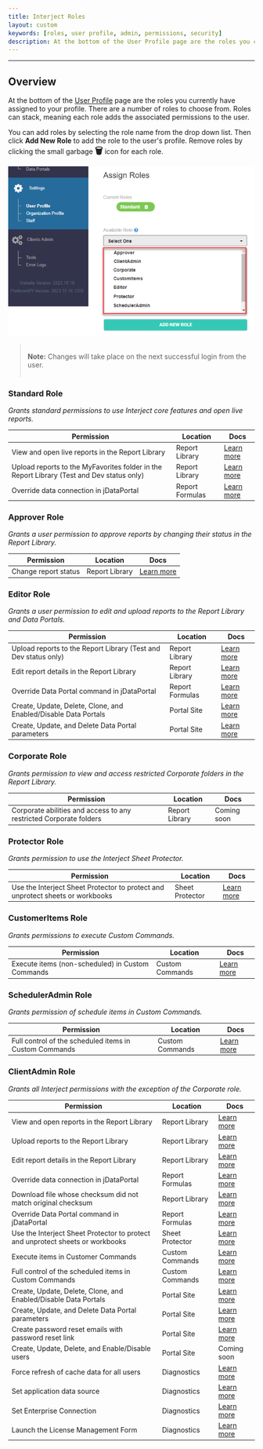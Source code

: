 ```yaml
---
title: Interject Roles
layout: custom
keywords: [roles, user profile, admin, permissions, security]
description: At the bottom of the User Profile page are the roles you currently have assigned to your profile. There are a number of roles to choose from. Roles can stack, meaning each role adds the associated permissions to the user.
---
```

* * *

## Overview 

At the bottom of the [User Profile](https://docs.gointerject.com/wPortal/User-Profile.html) page are the roles you currently have assigned to your profile. There are a number of roles to choose from. Roles can stack, meaning each role adds the associated permissions to the user.

You can add roles by selecting the role name from the drop down list. Then click **Add New Role** to add the role to the user's profile. Remove roles by clicking the small garbage **<font size="+1">&#x1F5D1;</font>** icon for each role.

![](/images/InterjectRoles/SelectRole.png)
<br>

<blockquote class=highlight_note>
<br><b>Note:</b> Changes will take place on the next successful login from the user.<br><br>
</blockquote>

### Standard Role

_Grants standard permissions to use Interject core features and open live reports._

| Permission | Location | Docs |
|---|---|---|
| View and open live reports in the Report Library | Report Library | [Learn more](/wAbout/Report-Library-Basics.html#opening-a-report) |
| Upload reports to the MyFavorites folder in the Report Library (Test and Dev status only) | Report Library | [Learn more](/wAbout/ReportLibraryLinks.html) |
| Override data connection in jDataPortal | Report Formulas | [Learn more](/wDeveloper/SetupjDataPortal.html#overriding-a-connection) |

### Approver Role

_Grants a user permission to approve reports by changing their status in the Report Library._

| Permission | Location | Docs |
|---|---|---|
| Change report status| Report Library | [Learn more](/wAbout/Report-Library-Basics.html#status) |

### Editor Role

_Grants a user permission to edit and upload reports to the Report Library and Data Portals._

| Permission | Location | Docs |
|---|---|---|
| Upload reports to the Report Library (Test and Dev status only) | Report Library | [Learn more](/wAbout/ReportLibraryLinks.html) |
| Edit report details in the Report Library | Report Library | [Learn more](/wAbout/ReportLibraryLinks.html#updating-a-report-link) |
| Override Data Portal command in jDataPortal | Report Formulas | [Learn more](/wDeveloper/SetupjDataPortal.html#overriding-a-command) |
| Create, Update, Delete, Clone, and Enabled/Disable Data Portals | Portal Site | [Learn more](/wPortal/Data-Portals.html) |
| Create, Update, and Delete Data Portal parameters | Portal Site | [Learn more](/wPortal/Data-Portals.html#overview-of-parameters) |

### Corporate Role

_Grants permission to view and access restricted Corporate folders in the Report Library._

| Permission | Location | Docs |
|---|---|---|
| Corporate abilities and access to any restricted Corporate folders | Report Library | Coming soon |

### Protector Role

_Grants permission to use the Interject Sheet Protector._

| Permission | Location | Docs |
|---|---|---|
| Use the Interject Sheet Protector to protect and unprotect sheets or workbooks | Sheet Protector | [Learn more](/wGetStarted/L-Create-Protecting.html) |

### CustomerItems Role

_Grants permissions to execute Custom Commands._

| Permission | Location | Docs |
|---|---|---|
| Execute items (non-scheduled) in Custom Commands | Custom Commands | [Learn more](/wGetStarted/INTERJECT-Ribbon-Menu-Items.html#custom-commands) |

### SchedulerAdmin Role

_Grants permission of schedule items in Custom Commands._

| Permission | Location | Docs |
|---|---|---|
| Full control of the scheduled items in Custom Commands | Custom Commands | [Learn more](/bApps/bFinancials/Configure.html) |

### ClientAdmin Role

_Grants all Interject permissions with the exception of the Corporate role._

| Permission | Location | Docs |
|---|---|---|
| View and open reports in the Report Library | Report Library | [Learn more](/wAbout/Report-Library-Basics.html#opening-a-report) |
| Upload reports to the Report Library | Report Library | [Learn more](/wAbout/ReportLibraryLinks.html) |
| Edit report details in the Report Library | Report Library | [Learn more](/wAbout/ReportLibraryLinks.html#updating-a-report-link) |
| Override data connection in jDataPortal | Report Formulas | [Learn more](/wDeveloper/SetupjDataPortal.html#overriding-a-connection) |
| Download file whose checksum did not match original checksum | Report Library | [Learn more](/wIndex/MacroSecurity.html) |
| Override Data Portal command in jDataPortal | Report Formulas | [Learn more](/wDeveloper/SetupjDataPortal.html#overriding-a-command) |
| Use the Interject Sheet Protector to protect and unprotect sheets or workbooks | Sheet Protector | [Learn more](/wGetStarted/L-Create-Protecting.html) |
| Execute items in Customer Commands | Custom Commands | [Learn more](/wGetStarted/INTERJECT-Ribbon-Menu-Items.html#custom-commands) |
| Full control of the scheduled items in Custom Commands | Custom Commands | [Learn more](/bApps/bFinancials/Configure.html) |
| Create, Update, Delete, Clone, and Enabled/Disable Data Portals | Portal Site | [Learn more](/wPortal/Data-Portals.html) |
| Create, Update, and Delete Data Portal parameters | Portal Site | [Learn more](/wPortal/Data-Portals.html#overview-of-parameters) |
| Create password reset emails with password reset link | Portal Site | [Learn more](/wPortal/Altering-User-Passwords.html) |
| Create, Update, Delete, and Enable/Disable users | Portal Site | Coming soon |
| Force refresh of cache data for all users | Diagnostics | [Learn more](/wIndex/Diagnostics.html#system-tools) |
| Set application data source | Diagnostics | [Learn more](/wIndex/Diagnostics.html#support) |
| Set Enterprise Connection | Diagnostics | [Learn more](/wIndex/Diagnostics.html#system-tools) |
| Launch the License Management Form | Diagnostics | [Learn more](/wIndex/Diagnostics.html#support) |
